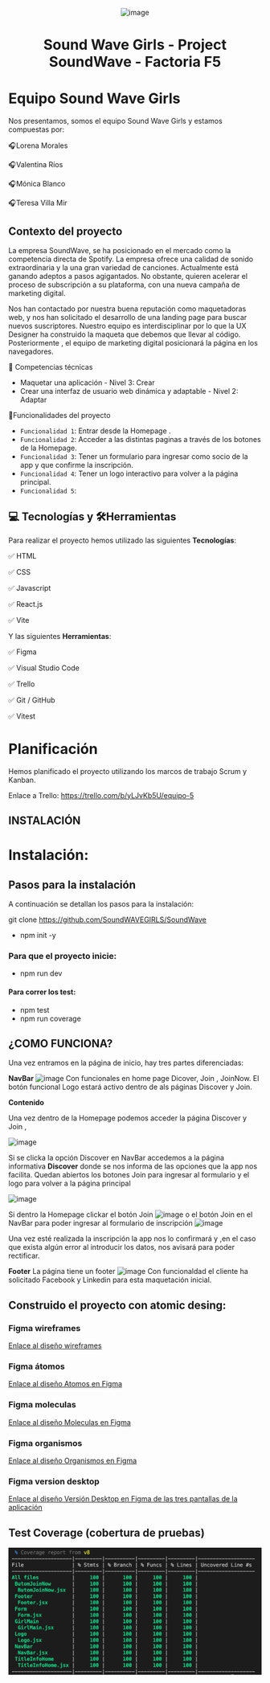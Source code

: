 <!-- ![image](https://github.com/SoundWAVEGIRLS/SoundWave/assets/132339878/029823f3-bba0-4aba-b331-e8bb84f98504) -->

<p align="center">
  <img src="https://github.com/SoundWAVEGIRLS/SoundWave/assets/132339878/029823f3-bba0-4aba-b331-e8bb84f98504" alt="image" style="width: 120px; height: 150px;">
</p>
<h1 align="center"> Sound Wave Girls - Project SoundWave - Factoria F5 </h1>

# Equipo Sound Wave Girls
Nos presentamos, somos el equipo Sound Wave Girls y estamos compuestas por:

🎧Lorena Morales

🎧Valentina Ríos

🎧Mónica Blanco

🎧Teresa Villa Mir

## Contexto del proyecto

La empresa SoundWave, se ha posicionado en el mercado como la competencia directa de Spotify. La empresa ofrece una calidad de sonido extraordinaria y la una gran variedad de canciones. Actualmente está ganando adeptos a pasos agigantados. No obstante, quieren acelerar el proceso de subscripción a su plataforma, con una nueva campaña de marketing digital.
>  
Nos han contactado por nuestra buena reputación como maquetadoras web, y nos han solicitado el desarrollo de una landing page para buscar nuevos suscriptores. Nuestro equipo es interdisciplinar por lo que la UX Designer ha construido la maqueta que debemos que llevar al código. Posteriormente , el equipo de marketing digital posicionará la página en los navegadores.
>
📓 Competencias técnicas 

- Maquetar una aplicación - Nivel 3: Crear
- Crear una interfaz de usuario web dinámica y adaptable - Nivel 2: Adaptar

🔨Funcionalidades del proyecto

 - `Funcionalidad 1`: Entrar desde la Homepage . 
 - `Funcionalidad 2`: Acceder a las distintas paginas a través de los botones de la Homepage.
 - `Funcionalidad 3`: Tener un formulario para ingresar como socio de la app y que confirme la inscripción.
 - `Funcionalidad 4`: Tener un logo interactivo para volver a la página principal.
 - `Funcionalidad 5`: 


## 💻 Tecnologías y 🛠Herramientas

Para realizar el proyecto hemos utilizado las siguientes 
**Tecnologías**:

✅ HTML

✅ CSS

✅ Javascript

✅ React.js

✅ Vite

  
Y las siguientes **Herramientas**:

✅ Figma

✅ Visual Studio Code

✅ Trello

✅ Git / GitHub

✅ Vitest


# Planificación

Hemos planificado el proyecto utilizando los marcos de trabajo Scrum y Kanban.

Enlace a Trello: https://trello.com/b/yLJvKb5U/equipo-5

## INSTALACIÓN

# Instalación:
## Pasos para la instalación

A continuación se detallan los pasos para la instalación:

git clone https://github.com/SoundWAVEGIRLS/SoundWave

- npm init -y
### Para que el proyecto inicie:
- npm run dev
#### Para correr los test:
- npm test
- npm run coverage

## ¿COMO FUNCIONA?

Una vez entramos en la página de inicio, hay tres partes diferenciadas:

**NavBar**
![image](https://github.com/SoundWAVEGIRLS/SoundWave/assets/132339878/1075b4f0-316a-4d55-8fcb-c9ce589f527b)
Con funcionales en home page Dicover, Join , JoinNow. El botón funcional Logo estará activo dentro de als páginas Discover y Join.

**Contenido**

Una vez dentro de la Homepage podemos acceder la página Discover y Join , 

![image](https://github.com/SoundWAVEGIRLS/SoundWave/assets/132339878/983dc9be-377d-416a-ab65-becebb10b103)

Si se clicka la opción Discover en NavBar accedemos a la página informativa **Discover** donde se nos informa de las opciones que la app nos facilita. Quedan abiertos los botones Join para ingresar al formulario y el logo para volver a la página principal

![image](https://github.com/SoundWAVEGIRLS/SoundWave/assets/132339878/aa873bd8-84a9-4a63-a18b-244d3578253a)


Si dentro la Homepage clickar el botón Join  ![image](https://github.com/SoundWAVEGIRLS/SoundWave/assets/132339878/ebb611d4-b870-48a6-a8d3-0452c0793d24)  o el botón Join en el NavBar para poder ingresar al formulario de inscripción 
![image](https://github.com/SoundWAVEGIRLS/SoundWave/assets/132339878/a33432dc-6f86-4318-87e6-0e5f684e63d6)

Una vez esté realizada la inscripción la app nos lo confirmará y ,en el caso que exista algún error al introducir los datos, nos avisará para poder rectificar.

**Footer**
La página tiene un footer ![image](https://github.com/SoundWAVEGIRLS/SoundWave/assets/132339878/6ed13aef-6c17-47a7-8348-666aed1deef8)
Con funcionaldad el cliente ha solicitado Facebook y Linkedin para esta maquetación inicial.


## Construido el proyecto con atomic desing: 

### Figma wireframes
[Enlace al diseño wireframes](/sound-wave-girls/src/assets/bajaFidelidad.png)

### Figma átomos
[Enlace al diseño Atomos en Figma](/sound-wave-girls/src/assets/atomos.png)

### Figma moleculas
[Enlace al diseño Moleculas en Figma](/sound-wave-girls/src/assets/moleculas.png)

### Figma organismos
[Enlace al diseño Organismos en Figma](/sound-wave-girls/src/assets/organismos.png)

### Figma version desktop
[Enlace al diseño Versión Desktop en Figma de las tres pantallas de la aplicación](/sound-wave-girls/src/assets/desktop.png)

## Test Coverage (cobertura de pruebas)

![Cobertura de los tests de los componentes](./sound-wave-girls/src/assets/coverageTest.png)



